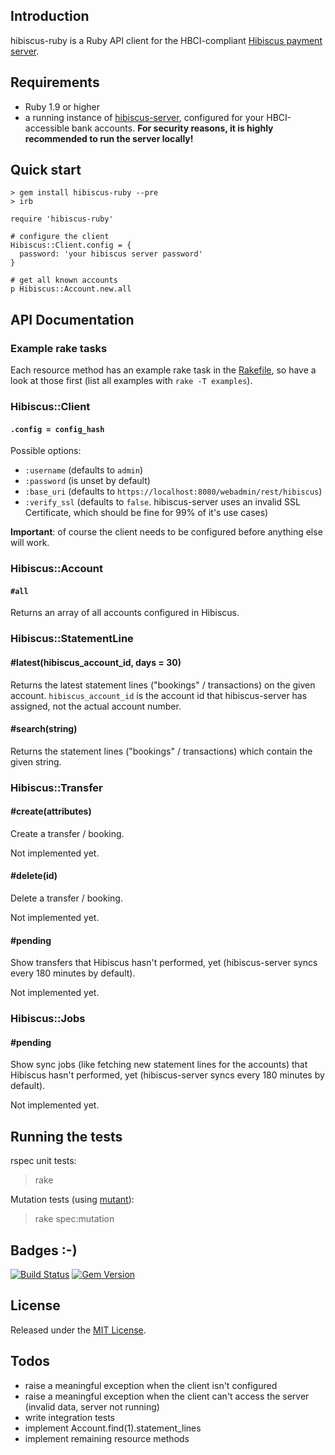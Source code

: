## Introduction 

hibiscus-ruby is a Ruby API client for the HBCI-compliant [Hibiscus payment server](http://www.willuhn.de/products/hibiscus-server).

## Requirements

- Ruby 1.9 or higher
- a running instance of [hibiscus-server](http://www.willuhn.de/products/hibiscus-server/), configured for your HBCI-accessible bank accounts. 
  **For security reasons, it is highly recommended to run the server locally!**

## Quick start

	> gem install hibiscus-ruby --pre
	> irb

	require 'hibiscus-ruby'

	# configure the client
	Hibiscus::Client.config = { 
	  password: 'your hibiscus server password'
	}

	# get all known accounts
	p Hibiscus::Account.new.all

## API Documentation 

### Example rake tasks

Each resource method has an example rake task in the [Rakefile](https://github.com/phillipoertel/hibiscus-ruby/blob/master/Rakefile), so have a look at those first (list all examples with `rake -T examples`).

### Hibiscus::Client

#### `.config = config_hash`

Possible options:

* `:username` (defaults to `admin`)
* `:password` (is unset by default)
* `:base_uri` (defaults to `https://localhost:8080/webadmin/rest/hibiscus`)
* `:verify_ssl` (defaults to `false`. hibiscus-server uses an invalid SSL Certificate, which should be fine for 99% of it's use cases)

**Important**: of course the client needs to be configured before anything else will work.

### Hibiscus::Account

#### `#all`

Returns an array of all accounts configured in Hibiscus.

### Hibiscus::StatementLine

#### #latest(hibiscus_account_id, days = 30)

Returns the latest statement lines ("bookings" / transactions) on the given account. 
`hibiscus_account_id` is the account id that hibiscus-server has assigned, not the actual account number.

#### #search(string)

Returns the statement lines ("bookings" / transactions) which contain the given string.

### Hibiscus::Transfer

#### #create(attributes)

Create a transfer / booking.

Not implemented yet.

#### #delete(id)

Delete a transfer / booking.

Not implemented yet.

#### #pending

Show transfers that Hibiscus hasn't performed, yet (hibiscus-server syncs every 180 minutes by default).

Not implemented yet.

### Hibiscus::Jobs

#### #pending

Show sync jobs (like fetching new statement lines for the accounts) that Hibiscus hasn't performed, yet (hibiscus-server syncs every 180 minutes by default).

Not implemented yet.

## Running the tests

rspec unit tests: 

> rake

Mutation tests (using [mutant](https://github.com/mbj/mutant)):

> rake spec:mutation

## Badges :-)

[![Build Status](https://travis-ci.org/phillipoertel/hibiscus-ruby.svg)](https://travis-ci.org/phillipoertel/hibiscus-ruby)
[![Gem Version](https://badge.fury.io/rb/hibiscus-ruby.svg)](http://badge.fury.io/rb/hibiscus-ruby)

## License

Released under the [MIT License](http://opensource.org/licenses/MIT).

## Todos

- raise a meaningful exception when the client isn't configured
- raise a meaningful exception when the client can't access the server (invalid data, server not running)
- write integration tests
- implement Account.find(1).statement_lines
- implement remaining resource methods
